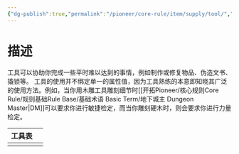```yaml
---
{"dg-publish":true,"permalink":"/pioneer/core-rule/item/supply/tool/","dgPassFrontmatter":true}
---
```


# 描述
工具可以协助你完成一些平时难以达到的事情，例如制作或修复物品、伪造文书、撬锁等。
工具的使用并不绑定单一的属性值，因为工具熟练的本意即知晓其广泛的使用方法。例如，当你用木雕工具雕刻细节时[[开拓Pioneer/核心规则Core Rule/规则基础Rule Base/基础术语 Basic Term/地下城主 Dungeon Master\|DM]]可以要求你进行敏捷检定，而当你雕刻硬木时，则会要求你进行力量检定。


| 工具表 |     |
| --- | --- |
|     |     |
